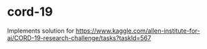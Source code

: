 # cord-19
Implements solution for https://www.kaggle.com/allen-institute-for-ai/CORD-19-research-challenge/tasks?taskId=567
